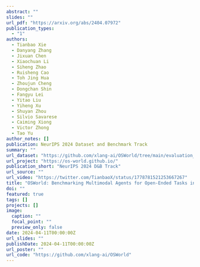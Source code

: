 ```yaml
---
abstract: ""
slides: ""
url_pdf: "https://arxiv.org/abs/2404.07972"
publication_types:
  - "1"
authors:
  - Tianbao Xie
  - Danyang Zhang
  - Jixuan Chen
  - Xiaochuan Li
  - Siheng Zhao
  - Ruisheng Cao
  - Toh Jing Hua
  - Zhoujun Cheng
  - Dongchan Shin
  - Fangyu Lei
  - Yitao Liu
  - Yiheng Xu
  - Shuyan Zhou
  - Silvio Savarese
  - Caiming Xiong
  - Victor Zhong
  - Tao Yu
author_notes: []
publication: NeurIPS 2024 Dataset and Benchmark Track
summary: ""
url_dataset: "https://github.com/xlang-ai/OSWorld/tree/main/evaluation_examples"
url_project: "https://os-world.github.io/"
publication_short: "NeurIPS 2024 D&B Track"
url_source: ""
url_video: "https://twitter.com/TianbaoX/status/1778781521253667267"
title: "OSWorld: Benchmarking Multimodal Agents for Open-Ended Tasks in Real Computer Environments"
doi: ""
featured: true
tags: []
projects: []
image:
  caption: ""
  focal_point: ""
  preview_only: false
date: 2024-04-11T00:00:00Z
url_slides: ""
publishDate: 2024-04-11T00:00:00Z
url_poster: ""
url_code: "https://github.com/xlang-ai/OSWorld"
---
```


